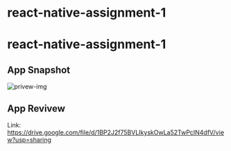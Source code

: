 # react-native-assignment-1
# react-native-assignment-1

## App Snapshot
![privew-img](https://github.com/robiulalambd/react-native-assignment-1/assets/162541107/7348efc6-3320-46ec-9830-9701979d98c2)

## App Revivew
Link: https://drive.google.com/file/d/1BP2J2f75BVLIkyskOwLa52TwPcIN4dfV/view?usp=sharing
